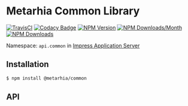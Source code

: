 # Metarhia Common Library

[![TravisCI](https://travis-ci.org/metarhia/common.svg?branch=master)](https://travis-ci.org/metarhia/common)
[![Codacy Badge](https://api.codacy.com/project/badge/Grade/57f219ad89e64c848685a93f5f2f14c2)](https://www.codacy.com/app/metarhia/common)
[![NPM Version](https://badge.fury.io/js/%40metarhia%2Fcommon.svg)](https://badge.fury.io/js/%40metarhia%2Fcommon)
[![NPM Downloads/Month](https://img.shields.io/npm/dm/@metarhia/common.svg)](https://www.npmjs.com/package/@metarhia/common)
[![NPM Downloads](https://img.shields.io/npm/dt/@metarhia/common.svg)](https://www.npmjs.com/package/@metarhia/common)

Namespace: `api.common` in [Impress Application Server](https://github.com/metarhia/Impress)

## Installation

```bash
$ npm install @metarhia/common
```

## API
